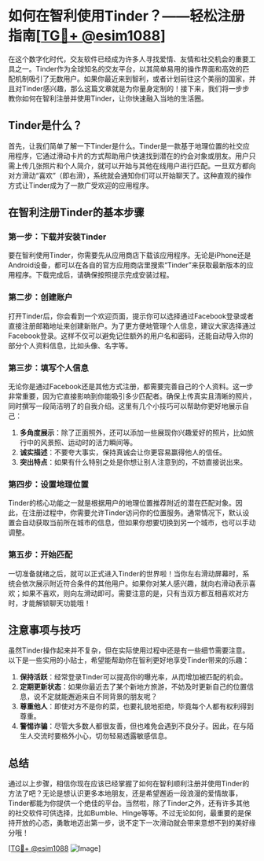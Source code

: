 # 如何在智利使用Tinder？——轻松注册指南[[TG💪+ @esim1088](https://t.me/s/esim1088)]

在这个数字化时代，交友软件已经成为许多人寻找爱情、友情和社交机会的重要工具之一。Tinder作为全球知名的交友平台，以其简单易用的操作界面和高效的匹配机制吸引了无数用户。如果你最近来到智利，或者计划前往这个美丽的国家，并且对Tinder感兴趣，那么这篇文章就是为你量身定制的！接下来，我们将一步步教你如何在智利注册并使用Tinder，让你快速融入当地的生活圈。

## Tinder是什么？

首先，让我们简单了解一下Tinder是什么。Tinder是一款基于地理位置的社交应用程序，它通过滑动卡片的方式帮助用户快速找到潜在的约会对象或朋友。用户只需上传几张照片和个人简介，就可以开始与其他在线用户进行匹配。一旦双方都向对方滑动“喜欢”（即右滑），系统就会通知你们可以开始聊天了。这种直观的操作方式让Tinder成为了一款广受欢迎的应用程序。

## 在智利注册Tinder的基本步骤

### 第一步：下载并安装Tinder

要在智利使用Tinder，你需要先从应用商店下载该应用程序。无论是iPhone还是Android设备，都可以在各自的官方应用商店里搜索“Tinder”来获取最新版本的应用程序。下载完成后，请确保按照提示完成安装过程。

### 第二步：创建账户

打开Tinder后，你会看到一个欢迎页面，提示你可以选择通过Facebook登录或者直接注册邮箱地址来创建新账户。为了更方便地管理个人信息，建议大家选择通过Facebook登录。这样不仅可以避免记住额外的用户名和密码，还能自动导入你的部分个人资料信息，比如头像、名字等。

### 第三步：填写个人信息

无论你是通过Facebook还是其他方式注册，都需要完善自己的个人资料。这一步非常重要，因为它直接影响到你能吸引多少匹配者。确保上传真实且清晰的照片，同时撰写一段简洁明了的自我介绍。这里有几个小技巧可以帮助你更好地展示自己：

1. **多角度展示**：除了正面照外，还可以添加一些展现你兴趣爱好的照片，比如旅行中的风景照、运动时的活力瞬间等。
2. **诚实描述**：不要夸大事实，保持真诚会让你更容易赢得他人的信任。
3. **突出特点**：如果有什么特别之处是你想让别人注意到的，不妨直接说出来。

### 第四步：设置地理位置

Tinder的核心功能之一就是根据用户的地理位置推荐附近的潜在匹配对象。因此，在注册过程中，你需要允许Tinder访问你的位置服务。通常情况下，默认设置会自动获取当前所在城市的信息，但如果你想要切换到另一个城市，也可以手动调整。

### 第五步：开始匹配

一切准备就绪之后，就可以正式进入Tinder的世界啦！当你左右滑动屏幕时，系统会依次展示附近符合条件的其他用户。如果你对某人感兴趣，就向右滑动表示喜欢；如果不喜欢，则向左滑动即可。需要注意的是，只有当双方都互相喜欢对方时，才能解锁聊天功能哦！

## 注意事项与技巧

虽然Tinder操作起来并不复杂，但在实际使用过程中还是有一些细节需要注意。以下是一些实用的小贴士，希望能帮助你在智利更好地享受Tinder带来的乐趣：

1. **保持活跃**：经常登录Tinder可以提高你的曝光率，从而增加被匹配的机会。
2. **定期更新状态**：如果你最近去了某个新地方旅游，不妨及时更新自己的位置信息，说不定就能邂逅来自不同背景的朋友呢？
3. **尊重他人**：即使对方不是你的菜，也要礼貌地拒绝，毕竟每个人都有权利得到尊重。
4. **警惕诈骗**：尽管大多数人都很友善，但也难免会遇到不良分子。因此，在与陌生人交流时要格外小心，切勿轻易透露敏感信息。

## 总结

通过以上步骤，相信你现在应该已经掌握了如何在智利顺利注册并使用Tinder的方法了吧？无论是想认识更多本地朋友，还是希望邂逅一段浪漫的爱情故事，Tinder都能为你提供一个绝佳的平台。当然啦，除了Tinder之外，还有许多其他的社交软件可供选择，比如Bumble、Hinge等等。不过无论如何，最重要的是保持开放的心态，勇敢地迈出第一步，说不定下一次滑动就会带来意想不到的美好缘分哦！

[[TG💪+ @esim1088](https://t.me/s/esim1088) ![Image](https://i.postimg.cc/4NQfJmqS/Snipaste-2025-05-13-00-14-12.png)]